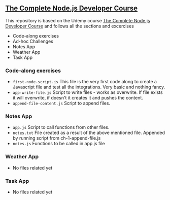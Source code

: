 ## [The Complete Node.js Developer Course](https://www.udemy.com/course/the-complete-nodejs-developer-course-2/learn/lecture/13728836?start=0#content)

This repository is based on the Udemy course  [The Complete Node.js Developer Course](https://www.udemy.com/course/the-complete-nodejs-developer-course-2/learn/lecture/13728836?start=0#content)
 and follows all the sections and excercises

 * Code-along exercises 
 * Ad-hoc Challenges 
 * Notes App
 * Weather App 
 * Task App 

### Code-along exercises 
* `first-node-script.js` This file is the very first code along to create a Javascript file and test all the integrations. Very basic and nothing fancy.
* `app-write-file.js` Script to write files - works as overwrite. If file exists it will overwrite, if doesn't it creates it and pushes the content.
* `append-file-content.js` Script to append files. 

### Notes App
* `app.js` Script to call functions from other files.
* `notes.txt` File created as a result of the above mentioned file. Appended by running script from ch-1-append-file.js
* `notes.js` Functions to be called in app.js file

### Weather App 
* No files related yet

### Task App 
* No files related yet
